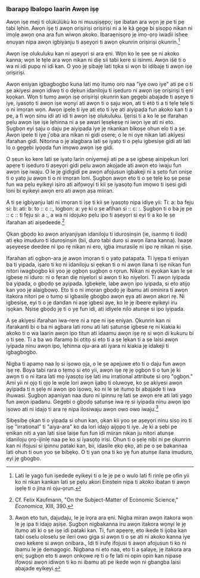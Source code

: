 ### Ibarapọ Ibalopo laarin Awọn iṣẹ

Awọn iṣẹ meji ti olúkúlùkù ko ni muuṣiṣẹpọ; iṣe ibatan ara wọn jẹ pe ti pẹ tabi lẹhin. Awọn iṣẹ ti awọn oriṣiriṣi oriṣiriṣi ni a le kà gẹgẹ bi ṣisọpọ nikan ni imọlẹ awọn ọna ara fun wiwọn akoko. Ibaraẹnisọrọ jẹ imọ-ọrọ iwadii ishee enuyan nipa awọn igbiyanju ti aṣeyọri ti awọn ọkunrin oriṣiriṣi ọkunrin.[^5]

Awọn iṣẹ olukuluku kan ni aṣeyọri si ara ẹni. Wọn ko le ṣee ṣe ni akoko kanna; wọn le tẹle ara wọn nikan ni diẹ sii tabi kere si isinmi. Awọn išë ti o wa ni idi pupọ ni idi kan. O yoo jẹ ṣibajẹ lati tọka si wọn bi idibajẹ ti awọn iṣẹ oriṣiriṣi.

Awọn eniyan igbagbogbo kuna lati mọ itumọ oro naa "iye owo iye" ati pe o ti ṣe akiyesi awọn idiwọ ti o dẹkun idaniloju ti iṣeduro ni awọn iṣẹ oriṣiriṣi ti ẹni kọọkan. Wọn ti tumọ awọn iṣẹ oriṣiriṣi ọkunrin kan gẹgẹbi abajade ti aṣeye ti iye, iyasọtọ ti awọn iṣe wọnyi ati awọn ti o ṣaju wọn, ati ti ètò ti a ti tẹlẹ tẹlẹ ti o ni imọran wọn. Awọn ipele ti iye ati eto ti iye ati aiyipada fun akoko kan ti a pe, a fi wọn sinu idi ati idi ti awọn iṣẹ olukuluku. Ijẹrisi ti a ko le ṣe ifarahan pẹlu awọn iṣe iṣe lẹhinna ni a ṣe awari lẹsẹkẹsẹ ni iwọn iye ati ni eto. Ṣugbọn eyi ṣaju o daju pe aiyipada iye jẹ nkankan bikoṣe ohun elo ti a ṣe. Awọn ipele ti iye j'oba ara nikan ni gidi osere; o le ni oye nikan lati akiyesi ifarahan gidi. Nitorina o jẹ alagbara lati ṣe iyatọ ti o pẹlu igbesiṣe gidi ati lati lo o gẹgẹbi iyọọda fun imọwo awọn iṣẹ gidi.

O ṣeun ko kere lati ṣe iyatọ larin oniyemeji ati pe a ṣe igbesẹ ainipẹkun lori apẹrẹ ti iṣeduro ti aṣeyọri gidi pẹlu awọn akọjade ati awọn eto iwaju fun awọn iṣẹ iwaju. O le jẹ gidigidi pe awọn afojusun igbakeji ni a ṣeto fun oniṣe ti o yatọ ju awọn ti o ni imọran loni. Ṣugbọn awọn eto ti o ṣe tẹlẹ ko ṣe pese fun wa pẹlu eyikeyi iṣiro ati aifọwọyi ti kii ṣe iyasọtọ fun imọwo ti iṣesi gidi loni bi eyikeyi awọn ero ati awọn aṣa miiran.

A ti ṣe igbiyanju lati ni imọran ti iṣẹ ti kii ṣe iyasọtọ nipa idiye yii: Ti: a: ba fẹju si: b: ati: b: to :: c ::, logbon: a: yẹ ki o ṣe afihan si :: c: :. Ṣugbọn ti o ba jẹ pe :: c :: ti fẹju si: a :, a wa ni idojuko pẹlu ipo ti aṣeyọri si eyi ti a ko le ṣe ifarahan ati aiṣedeede.[^6]

Ọkan gbọdọ ko awọn ariyanjiyan idaniloju ti iduroṣinṣin (ie, isanmọ ti ilodi) ati ẹkọ imuduro ti iduroṣinṣin (bii, duro tabi duro si awọn ilana kanna). Iwaṣe aṣeyeeṣe deedee ni ipo rẹ nikan ni ero, igba imurasilẹ ni ipo rẹ nikan ni ṣiṣe.

Ifarahan ati ọgbọn-ara jẹ awọn imọran ti o yatọ patapata. Ti iyẹpa ti eniyan ba ti yipada, iṣaro ti ko ni idaniloju si ẹẹkan ti o ni awọn ilana ti iṣẹ nikan fun nitori iwagbogbo kii yoo jẹ ọgbọn ṣugbọn o rọrun. Nikan ni ẹyọkan kan le ṣe igbesẹ ni iduro: ni o fẹran diẹ niyelori si awọn ti ko niyelori. Ti awọn iyipada ba yipada, o gbọdọ ṣe ayipada. Igbẹkẹle, labẹ awọn ipo iyipada, si eto atijọ kan yoo jẹ alaigbọwọ. Eto ti o ni imọran gbọdọ jẹ ibamu ati ominira ti awọn itakora nitori pe o tumọ si igbasilẹ gbogbo awọn ẹya ati awọn akori rẹ. Ni igbesiṣe, eyi ti o jẹ dandan ni aṣẹ igbesi aye, ko le jẹ ibeere eyikeyi iru iṣọkan. Nṣisẹ gbọdọ jẹ ti o yẹ fun idi, ati idiyele nilo atunṣe si ipo iyipada.

A ṣe akiyesi ifarahan iwa-rere ni a npe ni iṣe eniyan. Ọkunrin kan ni ifarakanti bi o ba ni agbara lati ronu ati lati ṣatunṣe igbese rẹ ni kiakia ki akoko ti o wa laarin awọn ipo titun ati idaamu awọn iṣẹ rẹ si wọn di kukuru bi o ti ṣee. Ti a ba wo ifaramọ bi otitọ si eto ti a ṣe lẹkan ti a ṣe laisi awọn iyipada ninu awọn ipo, lẹhinna oju-ara ati iyara ni kiakia jẹ idakeji ti igbagbogbo.

Nigba ti apamọ naa lọ si iṣowo ọja, o le ṣe apejuwe eto ti o daju fun awọn iṣẹ rẹ. Boya tabi rara o tẹmọ si eto yii, awọn iṣẹ rẹ jẹ ọgbọn ti o tun jẹ ki awọn ti o ni itara lati mọ iyasọtọ iṣẹ lati inu irrational attribute si ọrọ "ọgbọn." Ami yii ni ọjọ ti ọjọ le wọle lori awọn ijabọ ti oluwoye, ko ṣe akiyesi awọn ayipada ti n ṣẹlẹ ni awọn ipo iṣowo, ko ni le ṣe itumọ bi abajade ti iwa ihuwasi. Ṣugbọn apaniyan naa duro ni ipinnu rẹ lati ṣe awọn ere ati lati yago fun awọn ipadanu. Gegebi o gbọdọ ṣatunṣe iwa rẹ si iyipada ninu awọn ipo iṣowo ati ni idajọ ti ara rẹ nipa ilosiwaju awọn owo owo iwaju.[^8]

Sibẹsibẹ ọkan ti o yipada si ohun kan, ọkan kii yoo ṣe aṣeyọri ninu sisọ iro ti iṣẹ "irrational" ti "aiya-ara" ko da lori idajọ aijọpọ ti iye. Jẹ ki a ṣebi pe ẹnikan niti a yan lati sise laiṣe fun fun idi miiran nikan ju nitori atunṣe idaniloju ọrọ-ijinlẹ naa pe ko si iyasọtọ irisi. Ohun ti o ṣẹlẹ nibi ni pe ọkunrin kan ni ifojusi si ipinnu pataki kan, bii, idasile ẹkọ ẹkọ, ati pe o ṣe bakannaa lati ohun ti oun yoo ṣe bibẹkọ. O ti yan ọna ti ko yẹ fun atunṣe ilana imuduro, eyi jẹ gbogbo.

[^5]: Lati le yago fun iṣedede eyikeyi ti o le jẹ pe o wulo lati fi rinlẹ pe ofin yii ko ni nkan kankan lati ṣe pẹlu akori Einstein nipa ti akoko ibatan ti awọn iṣẹlẹ ti o jina ni oju-ọrun.

[^6]: Cf. Felix Kaufmann, "On the Subject-Matter of Economic Science," *Economica*, XIII, 390.

[^7]: Cf. P.H. Wicksteed, * Oro ti o wọpọ ti iṣowo oloselu *, ed. Robbins (London, 1933), I, 32 ff.; L. Robbins, * Ẹrọ Kan lori Iseda Aye ati Imọye ti Imọ Oro Aisan * (2d ed. London, 1935), pp. 91 ff.

[^8]: Awọn eto tun, dajudaju, le jẹ irọra ara ẹni. Nigba miran awọn itakora wọn le jẹ ipa ti idajọ aṣiṣe. Ṣugbọn nigbakanna iru awọn itakora wọnyi le jẹ itumọ ati ki o ṣe iṣẹ idi pataki kan. Ti, fun apẹẹrẹ, eto ikede ti ijoba kan tabi oselu oloselu ṣe ileri owo giga si awọn ti o ṣe ati ni akoko kanna iye owo kekere si awọn onibara., Idi ti irufẹ ifojusi ti awọn afojusun ti ko ni ibamu le jẹ demagogic. Nigbana ni eto naa, eto ti a ṣalaye, jẹ itakora ara ẹni; ṣugbọn eto ti awọn onkọwe rẹ ti o fẹ lati ni opin opin kan nipasẹ ifọwọsi awọn idiwọn ti ko ni ibamu ati pe ikede wọn ni gbangba laisi abajade eyikeyi.
